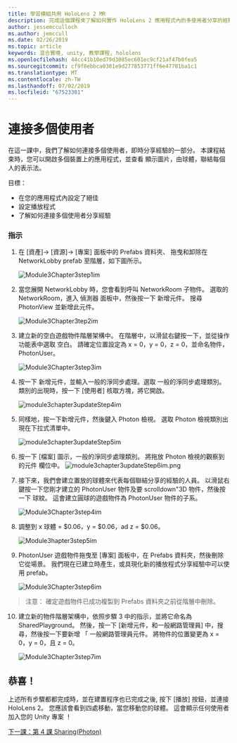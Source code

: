 ```yaml
---
title: 學習模組共用 HoloLens 2 MR
description: 完成這個課程來了解如何實作 HoloLens 2 應用程式內的多使用者分享的經驗。
author: jessemcculloch
ms.author: jemccull
ms.date: 02/26/2019
ms.topic: article
keywords: 混合實境, unity, 教學課程, hololens
ms.openlocfilehash: 44cc41b10ed79d3085ec601ec9cf21af47b0fea5
ms.sourcegitcommit: cf9f8ebbca0301e9d277853771ff6e47701ba1c1
ms.translationtype: MT
ms.contentlocale: zh-TW
ms.lasthandoff: 07/02/2019
ms.locfileid: "67523301"
---
```

# <a name="connecting-multiple-users"></a>連接多個使用者

在這一課中，我們了解如何連接多個使用者，即時分享經驗的一部分。 本課程結束時，您可以開啟多個裝置上的應用程式，並查看 顯示圖片，由球體，聯結每個人的表示法。 

目標：

- 在您的應用程式內設定了絕佳
- 設定播放程式
- 了解如何連接多個使用者分享經驗

### <a name="instructions"></a>指示

1. 在 [資產]-> [資源]-> [專案] 面板中的 Prefabs 資料夾、 拖曳和卸除在 NetworkLobby prefab 至階層，如下圖所示。


   ![Module3Chapter3step1im](images/module3chapter3step1im.PNG)

2. 當您展開 NetworkLobby 時，您會看到呼叫 NetworkRoom 子物件。 選取的 NetworkRoom，進入 偵測器 面板中，然後按一下 新增元件。 搜尋 PhotonView 並新增此元件。

   ![Module3Chapter3tep2im](images/module3chapter3step2im.PNG)

3. 建立新的空白遊戲物件階層架構中。 在階層中，以滑鼠右鍵按一下，並從操作功能表中選取 空白。 請確定位置設定為 x = 0，y = 0，z = 0，並命名物件，PhotonUser。

   ![Module3Chapter3step3im](images/module3chapter3step3im.PNG)

4. 按一下 新增元件，並輸入一般的淨同步處理。選取 一般的淨同步處理類別。 類別的出現時，按一下 [使用者] 核取方塊，將它開啟。 

   ![module3chapter3updateStep4im](images/module3chapter3updateStep4im.png)

5. 同樣地，按一下新增元件，然後鍵入 Photon 檢視。 選取 Photon 檢視類別出現在下拉式清單中。

   ![module3chapter3updateStep5im](images/module3chapter3updateStep5im.png)

6. 按一下 [檔案] 圖示，一般的淨同步處理類別。 將拖放 Photon 檢視的觀察到的元件 欄位中。 ![module3chapter3updateStep6im.png](images/module3chapter3updateStep6im.png) 

7. 接下來，我們會建立置放的球體來代表每個聯結分享的經驗的人員。 以滑鼠右鍵按一下您剛才建立的 PhotonUser 物件及要 scrolldown"3D 物件，然後按一下 球紋。 這會建立圓球的遊戲物件為 PhotonUser 物件的子系。

   ![Module3Chapter3step4im](images/module3chapter3step4im.PNG)

8. 調整到 x 球體 = $0.06，y = $0.06，ad z = $0.06。

   ![Module3hapter3step5im](images/module3chapter3step5im.PNG)

9. PhotonUser 遊戲物件拖曳至 [專案] 面板中，在 Prefabs 資料夾，然後刪除它從場景。 我們現在已建立時產生，或具現化新的播放程式分享經驗中可以使用 prefab。

   ![Module3Chapter3step6im](images/module3chapter3step6im.PNG)

> 注意： 確定遊戲物件已成功複製到 Prefabs 資料夾之前從階層中刪除。

10. 建立新的物件階層架構中，依照步驟 3 中的指示，並將它命名為 SharedPlayground。 然後，按一下 [新增元件，和一般網路管理員] 中，搜尋，然後按一下要新增 「 一般網路管理員元件。 將物件的位置變更為 x = 0，y = 0，且 z = 0。

    ![Module3Chapter3step7im](images/module3chapter3step7im.PNG)


## <a name="congratulations"></a>恭喜！

上述所有步驟都都完成時，並在建置程序也已完成之後, 按下 [播放] 按鈕，並連接 HoloLens 2。 您應該會看到四處移動，當您移動您的球體。 這會顯示任何使用者加入您的 Unity 專案 ！

[下一課：第 4 課 Sharing(Photon)](mrlearning-sharing(photon)-ch4.md)

